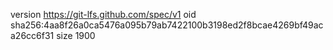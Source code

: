version https://git-lfs.github.com/spec/v1
oid sha256:4aa8f26a0ca5476a095b79ab7422100b3198ed2f8bcae4269bf49aca26cc6f31
size 1900
